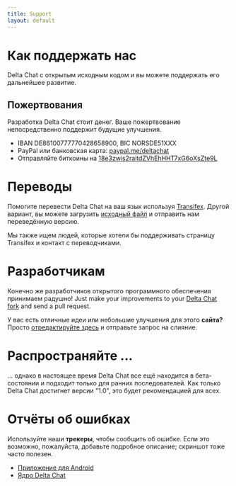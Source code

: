```yaml
---
title: Support
layout: default
---
```


# Как поддержать нас

Delta Chat с открытым исходным кодом и вы можете поддержать его дальнейшее развитие.

## Пожертвования

Разработка Delta Chat стоит денег. Ваше пожертвование непосредственно поддержит будущие улучшения.

- IBAN DE86100777770428658900, BIC NORSDE51XXX
- PayPal или банковская карта: [paypal.me/deltachat](https://paypal.me/deltachat/20)
- Отправляйте биткоины на [18e3zwis2raitdZVhEhHHT7xG6oXsZte9L](bitcoin:18e3zwis2raitdZVhEhHHT7xG6oXsZte9L)


# Переводы

Помогите перевести Delta Chat на ваш язык используя 
[Transifex](https://www.transifex.com/delta-chat/delta-chat-android/).
Другой вариант, вы можете загрузить [исходный файл](https://raw.githubusercontent.com/deltachat/deltachat-android/master/MessengerProj/src/main/res/values/strings.xml) и отправить нам переведённую версию.

Мы также ищем людей, которые хотели бы поддерживать страницу Transifex и контакт с переводчиками.


# Разработчикам

Конечно же разработчиков открытого программного обеспечения принимаем радушно! Just make your improvements to your [Delta Chat fork](https://github.com/deltachat/) and send a pull request.

У вас есть отличные идеи или небольшие улучшения для этого **сайта?** Просто [отредактируйте здесь](https://github.com/deltachat/deltachat-pages) и отправьте запрос на слияние.


# Распространяйте ...

... однако в настоящее время Delta Chat все ещё находится в бета-состоянии и подходит только для ранних последователей. Как только Delta Chat достигнет версии "1.0", это будет рекомендацией для всех.


# Отчёты об ошибках

Используйте наши **трекеры**, чтобы сообщить об ошибке. Если это возможно, пожалуйста, добавьте подробное описание; скриншот тоже часто полезен. 

- [Приложение для Android](https://github.com/deltachat/deltachat-android/issues)
- [Ядро Delta Chat](https://github.com/deltachat/deltachat-core/issues)
